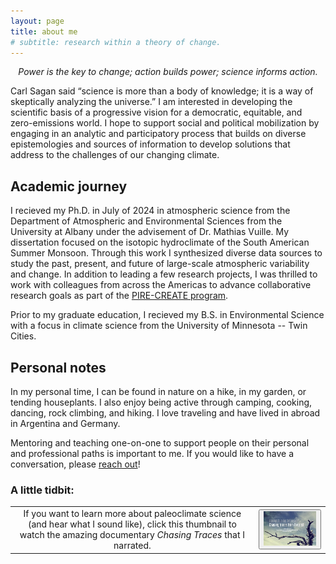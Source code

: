 ```yaml
---
layout: page
title: about me
# subtitle: research within a theory of change.
---
```


<p style="text-align:center;font-style:italic">Power is the key to change; action builds power; science informs action.</p>


Carl Sagan said “science is more than a body of knowledge; it is a way of skeptically analyzing the universe.” I am interested in developing the scientific basis of a progressive vision for a democratic, equitable, and zero-emissions world. I hope to support social and political mobilization by engaging in an analytic and participatory process that builds on diverse epistemologies and sources of information to develop solutions that address to the challenges of our changing climate.

## Academic journey
I recieved my Ph.D. in July of 2024 in atmospheric science from the Department of Atmospheric and Environmental Sciences from the University at Albany under the advisement of Dr. Mathias Vuille. My dissertation focused on the isotopic hydroclimate of the South American Summer Monsoon. Through this work I synthesized diverse data sources to study the past, present, and future of large-scale atmospheric variability and change. In addition to leading a few research projects, I was thrilled to work with colleagues from across the Americas to advance collaborative research goals as part of the <a href="https://www.pirecreate.com" target="_blank">PIRE-CREATE program</a>.

<p>Prior to my graduate education, I recieved my B.S. in Environmental Science with a focus in climate science from the University of Minnesota -- Twin Cities.</p>

## Personal notes
In my personal time, I can be found in nature on a hike, in my garden, or tending houseplants. I also enjoy being active through camping, cooking, dancing, rock climbing, and hiking. I love traveling and have lived in abroad in Argentina and Germany.

Mentoring and teaching one-on-one to support people on their personal and professional paths is important to me. If you would like to have a conversation, please <a href="mailto:rgorrison@gmail.com">reach out</a>!
  
### A little tidbit:

<table id="repo-table">
<tbody>
<tr>
    <td><center>
      If you want to learn more about paleoclimate science (and hear what I sound like), click this thumbnail to watch the amazing documentary <span style="font-style:italic">Chasing Traces</span> that I narrated.
    </center></td>
    <td><center>
      <button class="btn btn-default">
     <a href="https://youtu.be/xztoAxSBpuo?si=omPashRVpjpvAo3M" target="_blank"><img src="/assets/img/chasingtracespast.jpg" width="300"/></a> 
      </button>
    </center></td>
</tr>
</tbody>
</table>
